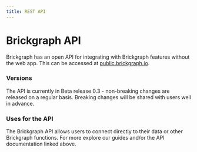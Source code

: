 ```yaml
---
title: REST API
---
```


# Brickgraph API

Brickgraph has an open API for integrating with Brickgraph features without the web app. This can be accessed at <a href="https://public.brickgraph.io/redoc" target="_blank">public.brickgraph.io</a>.

### Versions

The API is currently in Beta release 0.3 - non-breaking changes are released on a regular basis. Breaking changes will be shared with users well in advance.

### Uses for the API

The Brickgraph API allows users to connect directly to their data or other Brickgraph functions. For more explore our guides and/or the API documentation linked above.
